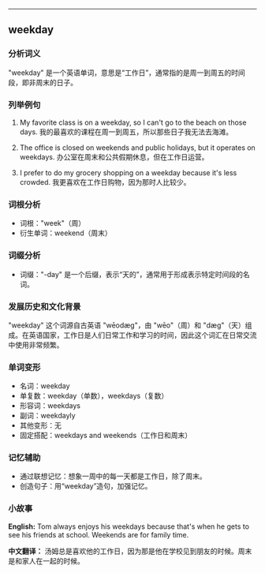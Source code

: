 
---------------
## weekday
### 分析词义
"weekday" 是一个英语单词，意思是“工作日”，通常指的是周一到周五的时间段，即非周末的日子。

### 列举例句
1. My favorite class is on a weekday, so I can't go to the beach on those days.
   我的最喜欢的课程在周一到周五，所以那些日子我无法去海滩。

2. The office is closed on weekends and public holidays, but it operates on weekdays.
   办公室在周末和公共假期休息，但在工作日运营。

3. I prefer to do my grocery shopping on a weekday because it's less crowded.
   我更喜欢在工作日购物，因为那时人比较少。

### 词根分析
- 词根："week"（周）
- 衍生单词：weekend（周末）

### 词缀分析
- 词缀："-day" 是一个后缀，表示“天的”，通常用于形成表示特定时间段的名词。

### 发展历史和文化背景
"weekday" 这个词源自古英语 "wēodæg"，由 "wēo"（周）和 "dæg"（天）组成。在英语国家，工作日是人们日常工作和学习的时间，因此这个词汇在日常交流中使用非常频繁。

### 单词变形
- 名词：weekday
- 单复数：weekday（单数），weekdays（复数）
- 形容词：weekdays
- 副词：weekdayly
- 其他变形：无
- 固定搭配：weekdays and weekends（工作日和周末）

### 记忆辅助
- 通过联想记忆：想象一周中的每一天都是工作日，除了周末。
- 创造句子：用“weekday”造句，加强记忆。

### 小故事
**English:**
Tom always enjoys his weekdays because that's when he gets to see his friends at school. Weekends are for family time.

**中文翻译：**
汤姆总是喜欢他的工作日，因为那是他在学校见到朋友的时候。周末是和家人在一起的时候。

